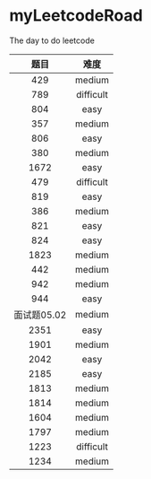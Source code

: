 # myLeetcodeRoad
The day to do leetcode

| 题目 |    难度     |
|:--:|:---------:| 
| 429 |  medium  |
| 789 | difficult |
| 804 |   easy   |
| 357 |  medium  |
| 806 |   easy   |
| 380 |  medium  |
| 1672| easy    |
|479|difficult|
|819|easy|
|386|medium|
|821|easy|
|824|easy|
|1823|medium|
|442|medium|
|942|medium|
|944|easy|
|面试题05.02|medium|
|2351|easy|
|1901|medium|
|2042|easy|
|2185|easy|
|1813|medium|
|1814|medium|
|1604|medium|
|1797|medium|
|1223|difficult|
|1234|medium|